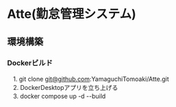 # Atte(勤怠管理システム)

## 環境構築
### Dockerビルド

　1. git clone git@github.com:YamaguchiTomoaki/Atte.git  
　2. DockerDesktopアプリを立ち上げる  
　3. docker compose up -d --build  
